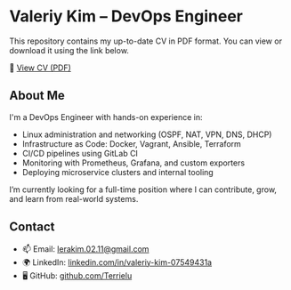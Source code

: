 # Valeriy Kim – DevOps Engineer

This repository contains my up-to-date CV in PDF format. You can view or download it using the link below.

📄 [View CV (PDF)](./Valeriy_Kim_CV.pdf)

## About Me

I'm a DevOps Engineer with hands-on experience in:

- Linux administration and networking (OSPF, NAT, VPN, DNS, DHCP)
- Infrastructure as Code: Docker, Vagrant, Ansible, Terraform
- CI/CD pipelines using GitLab CI
- Monitoring with Prometheus, Grafana, and custom exporters
- Deploying microservice clusters and internal tooling

I’m currently looking for a full-time position where I can contribute, grow, and learn from real-world systems.

## Contact

- 📫 Email: [lerakim.02.11@gmail.com](mailto:lerakim.02.11@gmail.com)
- 🌍 LinkedIn: [linkedin.com/in/valeriy-kim-07549431a](https://www.linkedin.com/in/valeriy-kim-07549431a/)
- 🖥 GitHub: [github.com/Terrielu](https://github.com/Terrielu)
